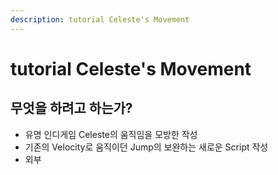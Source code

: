 ```yaml
---
description: tutorial Celeste's Movement
---
```


# tutorial Celeste's Movement

## 무엇을 하려고 하는가?

* 유명 인디게임 Celeste의 움직임을 모방한 작성
* 기존의 Velocity로 움직이던 Jump의 보완하는 새로운 Script 작성
* 외부  



